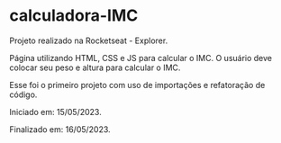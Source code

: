 # calculadora-IMC
Projeto realizado na Rocketseat - Explorer.

Página utilizando HTML, CSS e JS para calcular o IMC. O usuário deve colocar seu peso e altura para calcular o IMC.

Esse foi o primeiro projeto com uso de importações e refatoração de código.

Iniciado em: 15/05/2023.

Finalizado em: 16/05/2023.
